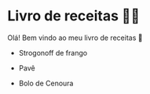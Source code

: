 # Livro de receitas :man_cook:

Olá! Bem vindo ao meu livro de receitas :wave:

- Strogonoff de frango 

- Pavê

- Bolo de Cenoura

  
